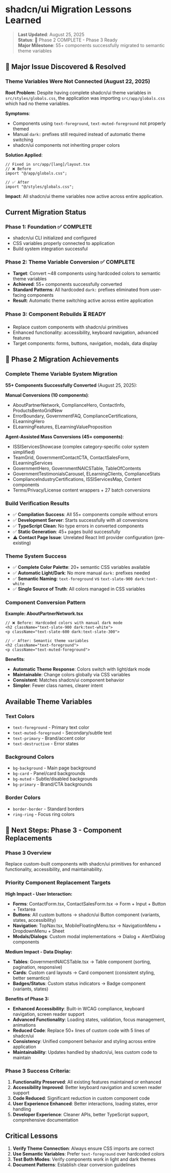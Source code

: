 # shadcn/ui Migration Lessons Learned

> **Last Updated**: August 25, 2025  
> **Status**: 🎉 Phase 2 COMPLETE - Phase 3 Ready  
> **Major Milestone**: 55+ components successfully migrated to semantic theme variables

## 🚨 Major Issue Discovered & Resolved

### **Theme Variables Were Not Connected (August 22, 2025)**

**Root Problem**: Despite having complete shadcn/ui theme variables in `src/styles/globals.css`, the application was importing `src/app/globals.css` which had no theme variables.

**Symptoms**:

- Components using `text-foreground`, `text-muted-foreground` not properly themed
- Manual `dark:` prefixes still required instead of automatic theme switching
- shadcn/ui components not inheriting proper colors

**Solution Applied**:

```tsx
// Fixed in src/app/[lang]/layout.tsx
// ❌ Before
import "@/app/globals.css";

// ✅ After  
import "@/styles/globals.css";
```

**Impact**: All shadcn/ui theme variables now active across entire application.

## Current Migration Status

### **Phase 1: Foundation** ✅ COMPLETE

- shadcn/ui CLI initialized and configured
- CSS variables properly connected to application
- Build system integration successful

### **Phase 2: Theme Variable Conversion** ✅ COMPLETE

- **Target**: Convert ~48 components using hardcoded colors to semantic theme variables
- **Achieved**: 55+ components successfully converted
- **Standard Patterns**: All hardcoded `dark:` prefixes eliminated from user-facing components
- **Result**: Automatic theme switching active across entire application

### **Phase 3: Component Rebuilds** ⏳ READY

- Replace custom components with shadcn/ui primitives  
- Enhanced functionality: accessibility, keyboard navigation, advanced features
- Target components: forms, buttons, navigation, modals, data display

## 🎉 Phase 2 Migration Achievements

### **Complete Theme Variable System Migration**

**55+ Components Successfully Converted** (August 25, 2025):

**Manual Conversions (10 components)**:

- AboutPartnerNetwork, ComplianceHero, ContactInfo, ProductsBentoGridNew
- ErrorBoundary, GovernmentFAQ, ComplianceCertifications, ELearningHero  
- ELearningFeatures, ELearningValueProposition

**Agent-Assisted Mass Conversions (45+ components)**:

- ISSIServicesShowcase (complex category-specific color system simplified)
- TeamGrid, GovernmentContactCTA, ContactSalesForm, ELearningServices
- GovernmentHero, GovernmentNAICSTable, TableOfContents
- GovernmentTestimonialsCarousel, ELearningClients, ComplianceStats
- ComplianceIndustryCertifications, ISSIServicesMap, Content components
- Terms/Privacy/License content wrappers + 27 batch conversions

### **Build Verification Results**

- ✅ **Compilation Success**: All 55+ components compile without errors
- ✅ **Development Server**: Starts successfully with all conversions
- ✅ **TypeScript Clean**: No type errors in converted components
- ✅ **Static Generation**: 45+ pages build successfully
- ⚠️ **Contact Page Issue**: Unrelated React Intl provider configuration (pre-existing)

### **Theme System Success**

- ✅ **Complete Color Palette**: 20+ semantic CSS variables available
- ✅ **Automatic Light/Dark**: No more manual `dark:` prefixes needed
- ✅ **Semantic Naming**: `text-foreground` vs `text-slate-900 dark:text-white`
- ✅ **Single Source of Truth**: All colors managed in CSS variables

### **Component Conversion Pattern**

**Example: AboutPartnerNetwork.tsx**

```tsx
// ❌ Before: Hardcoded colors with manual dark mode
<h2 className="text-slate-900 dark:text-white">
<p className="text-slate-600 dark:text-slate-300">

// ✅ After: Semantic theme variables
<h2 className="text-foreground">
<p className="text-muted-foreground">
```

**Benefits**:

- **Automatic Theme Response**: Colors switch with light/dark mode
- **Maintainable**: Change colors globally via CSS variables
- **Consistent**: Matches shadcn/ui component behavior
- **Simpler**: Fewer class names, clearer intent

## Available Theme Variables

### **Text Colors**

- `text-foreground` - Primary text color
- `text-muted-foreground` - Secondary/subtle text
- `text-primary` - Brand/accent color
- `text-destructive` - Error states

### **Background Colors**  

- `bg-background` - Main page background
- `bg-card` - Panel/card backgrounds
- `bg-muted` - Subtle/disabled backgrounds
- `bg-primary` - Brand/CTA backgrounds

### **Border Colors**

- `border-border` - Standard borders
- `ring-ring` - Focus ring colors

## 🚀 Next Steps: Phase 3 - Component Replacements

### **Phase 3 Overview**

Replace custom-built components with shadcn/ui primitives for enhanced functionality, accessibility, and maintainability.

### **Priority Component Replacement Targets**

**High Impact - User Interaction:**

- **Forms**: ContactForm.tsx, ContactSalesForm.tsx → Form + Input + Button + Textarea
- **Buttons**: All custom buttons → shadcn/ui Button component (variants, states, accessibility)
- **Navigation**: TopNav.tsx, MobileFloatingMenu.tsx → NavigationMenu + DropdownMenu + Sheet
- **Modals/Dialogs**: Custom modal implementations → Dialog + AlertDialog components

**Medium Impact - Data Display:**

- **Tables**: GovernmentNAICSTable.tsx → Table component (sorting, pagination, responsive)
- **Cards**: Custom card layouts → Card component (consistent styling, better semantics)
- **Badges/Status**: Custom status indicators → Badge component (variants, states)

**Benefits of Phase 3:**

- **Enhanced Accessibility**: Built-in WCAG compliance, keyboard navigation, screen reader support
- **Advanced Functionality**: Loading states, validation, focus management, animations
- **Reduced Code**: Replace 50+ lines of custom code with 5 lines of shadcn/ui
- **Consistency**: Unified component behavior and styling across entire application
- **Maintainability**: Updates handled by shadcn/ui, less custom code to maintain

### **Phase 3 Success Criteria:**

1. **Functionality Preserved**: All existing features maintained or enhanced
2. **Accessibility Improved**: Better keyboard navigation and screen reader support  
3. **Code Reduced**: Significant reduction in custom component code
4. **User Experience Enhanced**: Better interactions, loading states, error handling
5. **Developer Experience**: Cleaner APIs, better TypeScript support, comprehensive documentation

## Critical Lessons

1. **Verify Theme Connection**: Always ensure CSS imports are correct
2. **Use Semantic Variables**: Prefer `text-foreground` over hardcoded colors  
3. **Test Both Modes**: Verify components work in light and dark themes
4. **Document Patterns**: Establish clear conversion guidelines
